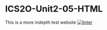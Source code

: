 # ICS2O-Unit2-05-HTML
This is a more indepth test website
[![linter](https://github.com/Hayden-Langill/ICS2O-Unit2-05-HTML/workflows/linter/badge.svg)](https://github.com/marketplace/actions/super-linter)
